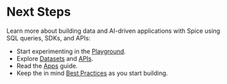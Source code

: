 # Next Steps

Learn more about building data and AI-driven applications with Spice using SQL queries, SDKs, and APIs:

* Start experimenting in the [Playground](https://spice.xyz/login).&#x20;
* Explore [Datasets](../../datasets.md) and [APIs](../../api/ethereum/).
* Read the [Apps](../../portal/apps/) guide.
* Keep the in mind [Best Practices](../best-practices.md) as you start building.
